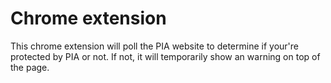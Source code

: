 # Chrome extension

This chrome extension will poll the PIA website to determine if your're protected by PIA or not.
If not, it will temporarily show an warning on top of the page.
